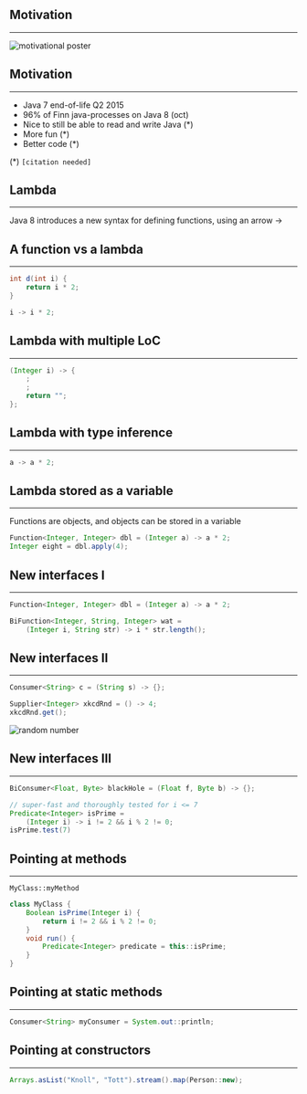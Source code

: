 ## Motivation
- - -
![motivational poster](http://localhost:8000/img/where-discomfort-happens.png "You now feel motivated")


## Motivation
- - - 
* Java 7 end-of-life Q2 2015
* 96% of Finn java-processes on Java 8 (oct)
* Nice to still be able to read and write Java (*)
* More fun (*)
* Better code (*) 

(*) ``[citation needed]``


## Lambda
- - - 

Java 8 introduces a new syntax for defining functions, using an arrow ->


## A function vs a lambda
- - - 

~~~java
int d(int i) {
    return i * 2;       
}
~~~

~~~java
i -> i * 2;
~~~


## Lambda with multiple LoC
- - - 

~~~java
(Integer i) -> {
    ;
    ;
    return "";
};
~~~


## Lambda with type inference
- - - 
~~~java
a -> a * 2;
~~~


## Lambda stored as a variable
- - - 
Functions are objects, and objects can be stored in a variable

~~~java
Function<Integer, Integer> dbl = (Integer a) -> a * 2;
Integer eight = dbl.apply(4);
~~~


## New interfaces I
- - - 
~~~java
Function<Integer, Integer> dbl = (Integer a) -> a * 2;
~~~

~~~java
BiFunction<Integer, String, Integer> wat = 
    (Integer i, String str) -> i * str.length();
~~~


## New interfaces II 
- - - 
~~~java
Consumer<String> c = (String s) -> {};
~~~

~~~java
Supplier<Integer> xkcdRnd = () -> 4;
xkcdRnd.get();
~~~

![random number](http://localhost:8000/img/random_number.png "Random!")


## New interfaces III
- - - 
~~~java
BiConsumer<Float, Byte> blackHole = (Float f, Byte b) -> {};
~~~

~~~java
// super-fast and thoroughly tested for i <= 7
Predicate<Integer> isPrime = 
    (Integer i) -> i != 2 && i % 2 != 0; 
isPrime.test(7)
~~~


## Pointing at methods
- - - 
```MyClass::myMethod```

~~~java
class MyClass {
    Boolean isPrime(Integer i) {
        return i != 2 && i % 2 != 0;
    }
    void run() {
        Predicate<Integer> predicate = this::isPrime;
    }
}
~~~


## Pointing at static methods
- - -
~~~java
Consumer<String> myConsumer = System.out::println;
~~~


## Pointing at constructors
- - -
~~~java
Arrays.asList("Knoll", "Tott").stream().map(Person::new);
~~~